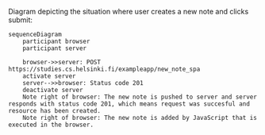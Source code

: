 Diagram depicting the situation where user creates a new note and clicks submit:

```mermaid
sequenceDiagram
    participant browser
    participant server
    
    browser->>server: POST https://studies.cs.helsinki.fi/exampleapp/new_note_spa
    activate server
    server-->>browser: Status code 201
    deactivate server
    Note right of browser: The new note is pushed to server and server responds with status code 201, which means request was succesful and resource has been created.
    Note right of browser: The new note is added by JavaScript that is executed in the browser.
    

```
